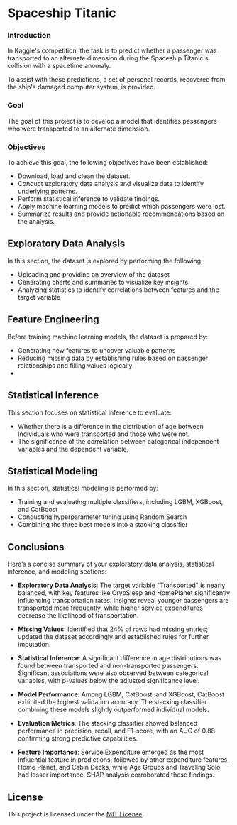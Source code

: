 # Spaceship Titanic

### Introduction

In Kaggle's competition, the task is to predict whether a passenger was transported to an alternate dimension during the Spaceship Titanic's collision with a spacetime anomaly. 

To assist with these predictions, a set of personal records, recovered from the ship's damaged computer system, is provided.

### Goal

The goal of this project is to develop a model that identifies passengers who were transported to an alternate dimension.

### Objectives

To achieve this goal, the following objectives have been established:

- Download, load and clean the dataset.
- Conduct exploratory data analysis and visualize data to identify underlying patterns.
- Perform statistical inference to validate findings.
- Apply machine learning models to predict which passengers were lost.
- Summarize results and provide actionable recommendations based on the analysis.

## Exploratory Data Analysis

In this section, the dataset is explored by performing the following:

- Uploading and providing an overview of the dataset
- Generating charts and summaries to visualize key insights
- Analyzing statistics to identify correlations between features and the target variable

## Feature Engineering 

Before training machine learning models, the dataset is prepared by:

- Generating new features to uncover valuable patterns
- Reducing missing data by establishing rules based on passenger relationships and filling values logically
- 
## Statistical Inference

This section focuses on statistical inference to evaluate:

- Whether there is a difference in the distribution of age between individuals who were transported and those who were not.
- The significance of the correlation between categorical independent variables and the dependent variable.

## Statistical Modeling

In this section, statistical modeling is performed by:

- Training and evaluating multiple classifiers, including LGBM, XGBoost, and CatBoost
- Conducting hyperparameter tuning using Random Search
- Combining the three best models into a stacking classifier

## Conclusions

Here’s a concise summary of your exploratory data analysis, statistical inference, and modeling sections:

- **Exploratory Data Analysis**: The target variable "Transported" is nearly balanced, with key features like CryoSleep and HomePlanet significantly influencing transportation rates. Insights reveal younger passengers are transported more frequently, while higher service expenditures decrease the likelihood of transportation.

- **Missing Values**: Identified that 24% of rows had missing entries; updated the dataset accordingly and established rules for further imputation.

- **Statistical Inference**: A significant difference in age distributions was found between transported and non-transported passengers. Significant associations were also observed between categorical variables, with p-values below the adjusted significance level.

- **Model Performance**: Among LGBM, CatBoost, and XGBoost, CatBoost exhibited the highest validation accuracy. The stacking classifier combining these models slightly outperformed individual models.

- **Evaluation Metrics**: The stacking classifier showed balanced performance in precision, recall, and F1-score, with an AUC of 0.88 confirming strong predictive capabilities.

- **Feature Importance**: Service Expenditure emerged as the most influential feature in predictions, followed by other expenditure features, Home Planet, and Cabin Decks, while Age Groups and Traveling Solo had lesser importance. SHAP analysis corroborated these findings.

## License

This project is licensed under the [MIT License](LICENSE).

